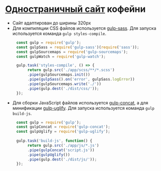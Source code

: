 # [Одностраничный сайт](https://adilzhexen0v.github.io/CafeStreet/dist/) кофейни
- Сайт адаптирован до ширины 320рх
- Для компиляции CSS файлов используется [gulp-sass](https://www.npmjs.com/package/gulp-sass). Для запуска используется команда `gulp styles-compile`. 
```javascript
     const gulp = require('gulp');
     const gulpSass = require('gulp-sass')(require('sass'));
     const gulpSourcemaps = require('gulp-sourcemaps');
     const gulpWatch = require('gulp-watch');

     gulp.task('styles-compile', () => {
          return gulp.src('./app/scss/**/*.scss')
          .pipe(gulpSourcemaps.init())
          .pipe(gulpSass().on('error', gulpSass.logError))
          .pipe(gulpSourcemaps.write('./'))
          .pipe(gulp.dest('./dist/css/'));
     });
```
- Для сборки JavaScript файлов используется [gulp-concat](https://www.npmjs.com/package/gulp-concat), а для минификации [gulp-uglify](). Для запуска используется команда `gulp build-js`.
```javascript
     const gulp = require('gulp');
     const gulpConcat = require('gulp-concat');
     const gulpUglify = require('gulp-uglify');
     
     gulp.task('build-js', function() {
          return gulp.src('./app/js/*.js')
          .pipe(gulpConcat('script.js'))
          .pipe(gulpUglify())
          .pipe(gulp.dest('./dist/js/'));
     });
```
